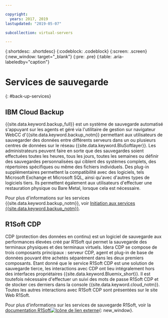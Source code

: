 ```yaml
---

copyright:
  years: 2017, 2019
lastupdated: "2019-05-07"

subcollection: virtual-servers

---
```


{:shortdesc: .shortdesc}
{:codeblock: .codeblock}
{:screen: .screen}
{:new_window: target="_blank"}
{:pre: .pre}
{:table: .aria-labeledby="caption"}

# Services de sauvegarde
{: #back-up-services}

## IBM Cloud Backup

{{site.data.keyword.backup_full}} est un système de sauvegarde automatisé s'appuyant sur les agents et géré via l'utilitaire de gestion sur navigateur WebCC d'{{site.data.keyword.backup_notm}} permettant aux utilisateurs de sauvegarder des données entre différents serveurs dans un ou plusieurs centres de données sur le réseau {{site.data.keyword.BluSoftlayer}}.  Les administrateurs peuvent faire en sorte que des sauvegardes soient effectuées toutes les heures, tous les jours, toutes les semaines ou définir des sauvegardes personnalisées qui ciblent des systèmes complets, des répertoires spécifiques ou même des fichiers individuels.  Des plug-in supplémentaires permettent la compatibilité avec des logiciels, tels Microsoft Exchange et Microsoft SQL, ainsi qu'avec d'autres types de logiciels tiers. Ils permettent également aux utilisateurs d'effectuer une restauration physique ou Bare Metal, lorsque cela est nécessaire.

Pour plus d'informations sur les services {{site.data.keyword.backup_notm}}, voir [Initiation aux services {{site.data.keyword.backup_notm}}](/docs/infrastructure/Backup?topic=Backup-getting-started).

## R1Soft CDP

CDP (protection des données en continu) est un logiciel de sauvegarde aux performances élevées créé par R1Soft qui permet la sauvegarde des terminaux physiques et des terminaux virtuels. Idera CDP se compose de trois composants principaux : serveur CDP, agent et plug-in de base de données pouvant être achetés séparément dans les deux premiers composants.  Etant donné que le service R1Soft CDP est une solution de sauvegarde tierce, les interactions avec CDP ont lieu intégralement hors des interfaces propriétaires {{site.data.keyword.Bluemix_short}}. Il est toutefois nécessaire d'effectuer un suivi des mots de passe R1Soft CDP et de stocker ces derniers dans la console {{site.data.keyword.cloud_notm}}. Toutes les autres interactions avec R1Soft CDP sont présentées sur le site Web R1Soft.

Pour plus d'informations sur les services de sauvegarde R1Soft, voir la [documentation R1Soft![Icône de lien externe](../icons/launch-glyph.svg "Icône de lien externe")](http://wiki.r1soft.com/display/ServerBackupManager/Home){: new_window}.

